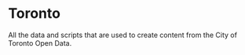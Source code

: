 # Toronto

All the data and scripts that are used to create content from the City of Toronto Open Data.
